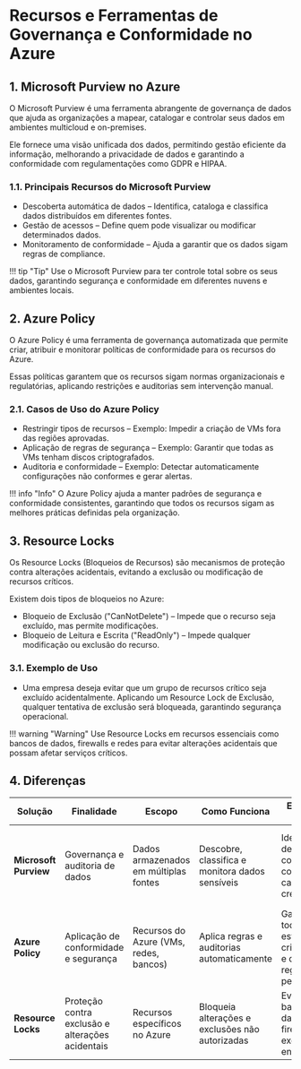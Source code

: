 # Recursos e Ferramentas de Governança e Conformidade no Azure

## 1. Microsoft Purview no Azure  

O Microsoft Purview é uma ferramenta abrangente de governança de dados que ajuda as organizações a mapear, catalogar e controlar seus dados em ambientes multicloud e on-premises.  

Ele fornece uma visão unificada dos dados, permitindo gestão eficiente da informação, melhorando a privacidade de dados e garantindo a conformidade com regulamentações como GDPR e HIPAA.

### 1.1. Principais Recursos do Microsoft Purview 

- Descoberta automática de dados – Identifica, cataloga e classifica dados distribuídos em diferentes fontes.  
- Gestão de acessos – Define quem pode visualizar ou modificar determinados dados.  
- Monitoramento de conformidade – Ajuda a garantir que os dados sigam regras de compliance.  

!!! tip "Tip"
    Use o Microsoft Purview para ter controle total sobre os seus dados, garantindo segurança e conformidade em diferentes nuvens e ambientes locais.

## 2. Azure Policy  

O Azure Policy é uma ferramenta de governança automatizada que permite criar, atribuir e monitorar políticas de conformidade para os recursos do Azure.  

Essas políticas garantem que os recursos sigam normas organizacionais e regulatórias, aplicando restrições e auditorias sem intervenção manual.

### 2.1. Casos de Uso do Azure Policy  

- Restringir tipos de recursos – Exemplo: Impedir a criação de VMs fora das regiões aprovadas.  
- Aplicação de regras de segurança – Exemplo: Garantir que todas as VMs tenham discos criptografados.  
- Auditoria e conformidade – Exemplo: Detectar automaticamente configurações não conformes e gerar alertas.  

!!! info "Info"
    O Azure Policy ajuda a manter padrões de segurança e conformidade consistentes, garantindo que todos os recursos sigam as melhores práticas definidas pela organização.

## 3. Resource Locks

Os Resource Locks (Bloqueios de Recursos) são mecanismos de proteção contra alterações acidentais, evitando a exclusão ou modificação de recursos críticos.

Existem dois tipos de bloqueios no Azure:

- Bloqueio de Exclusão ("CanNotDelete") – Impede que o recurso seja excluído, mas permite modificações.  
- Bloqueio de Leitura e Escrita ("ReadOnly") – Impede qualquer modificação ou exclusão do recurso.  

### 3.1. Exemplo de Uso

- Uma empresa deseja evitar que um grupo de recursos crítico seja excluído acidentalmente. Aplicando um Resource Lock de Exclusão, qualquer tentativa de exclusão será bloqueada, garantindo segurança operacional.

!!! warning "Warning"
    Use Resource Locks em recursos essenciais como bancos de dados, firewalls e redes para evitar alterações acidentais que possam afetar serviços críticos.

## 4. Diferenças

| Solução               | Finalidade                                       | Escopo                                 | Como Funciona                                   | Exemplo de Uso                                                                | Automação | Integração Multicloud                         |
| --------------------- | ------------------------------------------------ | -------------------------------------- | ----------------------------------------------- | ----------------------------------------------------------------------------- | --------- | --------------------------------------------- |
| **Microsoft Purview** | Governança e auditoria de dados                  | Dados armazenados em múltiplas fontes  | Descobre, classifica e monitora dados sensíveis | Identificação de dados confidenciais como CPF e cartões de crédito            | Sim       | Sim – Suporta AWS, Google Cloud e On-Premises |
| **Azure Policy**      | Aplicação de conformidade e segurança            | Recursos do Azure (VMs, redes, bancos) | Aplica regras e auditorias automaticamente      | Garantir que todas as VMs estejam criptografadas e dentro da região permitida | Sim       | Não – Funciona apenas no Azure                |
| **Resource Locks**    | Proteção contra exclusão e alterações acidentais | Recursos específicos no Azure          | Bloqueia alterações e exclusões não autorizadas | Evitar que um banco de dados ou firewall seja excluído por engano             | Não       | Não – Funciona apenas no Azure                |
